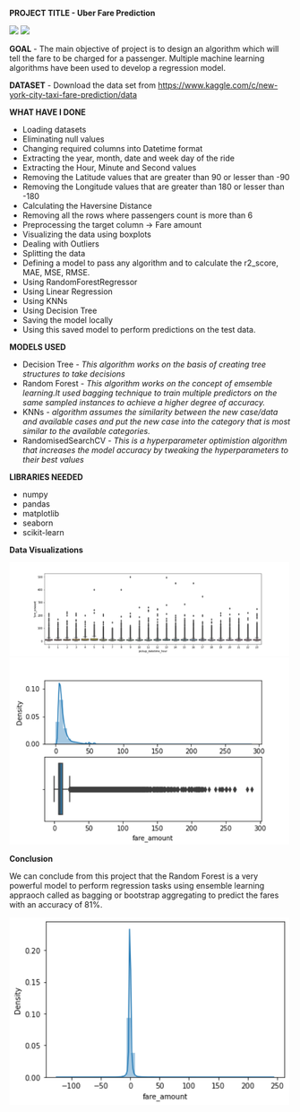 **PROJECT TITLE - Uber Fare Prediction**
  
 
 
<img src = "https://github.com/Soumayan-pal01/Soomvaar/blob/main/Uber%20Fare%20predictions/Images/project_viz2.png" width="400"> 
<img src = "https://github.com/Soumayan-pal01/Soomvaar/blob/main/Uber%20Fare%20predictions/Images/project_viz1.png" width="200">


**GOAL** - The main objective of project is to design an algorithm which will tell the fare to be charged for a passenger. Multiple machine learning algorithms have been used to develop a regression model.

**DATASET** - Download the data set from https://www.kaggle.com/c/new-york-city-taxi-fare-prediction/data

**WHAT HAVE I DONE**
- Loading datasets
- Eliminating null values
- Changing required columns into Datetime format
- Extracting the year, month, date and week day of the ride
- Extracting the Hour, Minute and Second values
- Removing the Latitude values that are greater than 90 or lesser than -90
- Removing the Longitude values that are greater than 180 or lesser than -180
- Calculating the Haversine Distance
- Removing all the rows where passengers count is more than 6
- Preprocessing the target column -> Fare amount
- Visualizing the data using boxplots
- Dealing with Outliers
- Splitting the data
- Defining a model to pass any algorithm and to calculate the r2_score, MAE, MSE, RMSE.
- Using RandomForestRegressor
- Using Linear Regression
- Using KNNs
- Using Decision Tree
- Saving the model locally
- Using this saved model to perform predictions on the test data.


**MODELS USED**
- Decision Tree - *This algorithm works on the basis of creating tree structures to take decisions*
- Random Forest - *This algorithm works on the concept of emsemble learning.It used bagging technique to train multiple predictors on the same sampled instances to achieve a higher degree of accuracy.*
- KNNs - *algorithm assumes the similarity between the new case/data and available cases and put the new case into the category that is most similar to the available categories.*
- RandomisedSearchCV - *This is a hyperparameter optimistion algorithm that increases the model accuracy by tweaking the hyperparameters to their best values*

**LIBRARIES NEEDED**
- numpy
- pandas
- matplotlib
- seaborn
- scikit-learn

**Data Visualizations**

<img src = "https://github.com/Soumayan-pal01/Soomvaar/blob/main/Uber%20Fare%20predictions/Images/boxplot_3.png" width="500">

<img src = "https://github.com/Soumayan-pal01/Soomvaar/blob/main/Uber%20Fare%20predictions/Images/final_outlier_plot.png" width="500">

**Conclusion**

We can conclude from this project that the Random Forest is a very powerful model to perform regression tasks using ensemble learning appraoch called as bagging or bootstrap aggregating to predict the fares with an accuracy of 81%.
 
<img src = "https://github.com/Soumayan-pal01/Soomvaar/blob/main/Uber%20Fare%20predictions/Images/RF_regressor.png" width="500">
